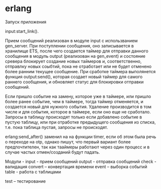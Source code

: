 # erlang
Запуск приложения

input:start_link().

Прием сообщений реализован в модуле input с использванием gen_server. При поступлении сообщения, оно записывается в хранилище ETS, после чего создается таймер для отправки данного
сообщения в модуль output (реализован на gen_event) и состояние сревера блокирует создание новых таймеров и, соответственно, отправлку новых соыбтий, пока не отработает или не будет
отменено более ранним текущее сообщение. При сработке таймера выполянется функция output:send(), которая создает новый таймер для самого раннего сообщения, и обновляет статус для блокировки отправки сообщений. 

Если пришло событие на замену, которое уже в таймере, или пришло более ранее событие, чем в таймере, тогда таймер отменяется, и создается новый для нужного события.
Удаление производится в том числе и для события, которое в таймере, если оно еще не сработало.
Запросы в таблицу происходят только если добавлено событие в пустую таблицу, или при отработке предыдущего сообщения из списка, т.е. пока таблица пустая, запросы не происходят.

erlang:send_after() заменил на на функции timer, если об этом была речь о переходе на otp, однако пишут, что первый вариант более предпочтителен, так как тааймеры работают через
один процесс и в случае частых отмен/созданий будут падать.

Модули -
input - прием сообщений
output - отправка сообщений 
check - валидация
convert – конвертация времени
event – выборка событий
table - работа с таблицами

test – тестирование

